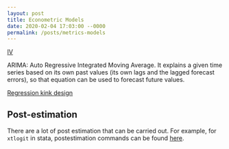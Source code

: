 ```yaml
---
layout: post
title: Econometric Models
date: 2020-02-04 17:03:00 --0000
permalink: /posts/metrics-models
---
```


[IV](http://web.uvic.ca/~hschuetz/econ499/iv.pdf)

ARIMA: Auto Regressive Integrated Moving Average. It explains a given time series based on its own past values (its own lags and the lagged forecast errors), so that equation can be used to forecast future values.

[Regression kink design](https://blogs.worldbank.org/impactevaluations/tools-trade-regression-kink-design)

## Post-estimation
There are a lot of post estimation that can be carried out. For example, for `xtlogit` in stata, postestimation commands can be found [here](https://www.stata.com/manuals/xtxtlogitpostestimation.pdf).
